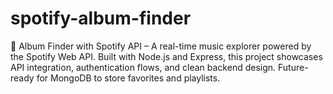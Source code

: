 # spotify-album-finder
🎵 Album Finder with Spotify API – A real-time music explorer powered by the Spotify Web API. Built with Node.js and Express, this project showcases API integration, authentication flows, and clean backend design. Future-ready for MongoDB to store favorites and playlists.
